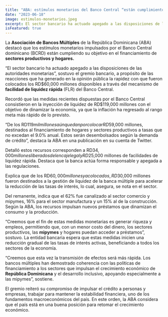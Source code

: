 ```yaml
---
title: "ABA: estímulos monetarios del Banco Central “están cumplimiento su objetivo”"
date: "2023-06-18"
image: estimulos-monetarios.jpeg
excerpt: El sector bancario ha actuado apegado a las disposiciones de las autoridades monetarias, sostuvo el gremio bancario, a propósito de las reacciones que ha generado en la opinión pública la rapidez con que fueron colocados los RD$60,000 millones disponibles a través del mecanismo de facilidad de liquidez rápida (FLR) del Banco Central.
isFeatured: true
---
```


La **Asociación de Bancos Múltiples** de la República Dominicana (ABA) destacó que los estímulos monetarios impulsados por el Banco Central dominicano (BCRD) están cumpliendo su objetivo en el financiamiento de **sectores productivos y hogares.**

“El sector bancario ha actuado apegado a las disposiciones de las autoridades monetarias”, sostuvo el gremio bancario, a propósito de las reacciones que ha generado en la opinión pública la rapidez con que fueron colocados los RD$60,000 millones disponibles a través del mecanismo de **facilidad de liquidez rápida** (FLR) del Banco Central.

Recordó que las medidas recientes dispuestas por el Banco Central consistieron en la inyección de liquidez de RD$119,000 millones con el objetivo de dinamizar la economía, ya que la inflación ha regresado al rango meta más rápido de lo previsto.

“De los RD$119 mil millones aún quedan por colocar RD$59,000 millones, destinados al financiamiento de hogares y sectores productivos a tasas que no excedan el 9.0% anual. Estos serán desembolsados según la demanda de crédito”, destaca la ABA en una publicación en su cuenta de Twitter.

Detalló estos recursos corresponden a RD$34,000 millones liberados del encaje legal y RD$25,000 millones de facilidades de liquidez rápida. Destaca que la banca actúa forma responsable y apegada a las regulaciones.

Explica que de los RD$60,000 millones ya colocados, RD$30,000 millones fueron destinados a la gestión de liquidez de la banca múltiple para acelerar la reducción de las tasas de interés, lo cual, asegura, se nota en el sector.

Del remanente, indica que el 62% fue canalizado al sector comercio y mipymes, 16% para el sector manufactura y un 15% al de la construcción. Según la ABA, los recursos impulsan nuevos préstamos que dinamizan el consumo y la producción.

“Creemos que el fin de estas medidas monetarias es generar riqueza y empleos, permitiendo que, con un menor costo del dinero, los sectores productivos, las **mipymes** y hogares puedan acceder a préstamos”, sostuvo. La entidad bancaria espera que estas medidas inicien una reducción gradual de las tasas de interés activas, beneficiando a todos los sectores de la economía.

“Creemos que esta vez la transmisión de efectos será más rápida. Los bancos múltiples han demostrado coherencia con las políticas de financiamiento a los sectores que impulsan el crecimiento económico de **República Dominicana** y el desarrollo inclusivo, apoyando especialmente a las mipymes”, sostiene.

El gremio reiteró su compromiso de impulsar el crédito a personas y empresas, trabajar para mantener la estabilidad financiera, uno de los fundamentos macroeconómicos del país. En este orden, la ABA considera que el país está en una buena posición para retomar el crecimiento económico.
